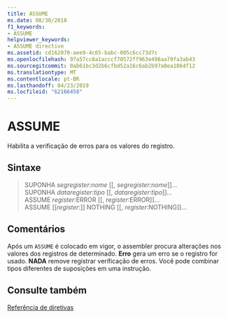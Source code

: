 ```yaml
---
title: ASSUME
ms.date: 08/30/2018
f1_keywords:
- ASSUME
helpviewer_keywords:
- ASSUME directive
ms.assetid: cd162070-aee9-4c65-babc-005c6cc73d7c
ms.openlocfilehash: 97a57cc8a1acccf70572ff963e496aa79fa3ab43
ms.sourcegitcommit: 0ab61bc3d2b6cfbd52a16c6ab2b97a8ea1864f12
ms.translationtype: MT
ms.contentlocale: pt-BR
ms.lasthandoff: 04/23/2019
ms.locfileid: "62166458"
---
```

# <a name="assume"></a>ASSUME

Habilita a verificação de erros para os valores do registro.

## <a name="syntax"></a>Sintaxe

> SUPONHA *segregister*:*nome* [[, *segregister*:*nome*]]...<br/>
> SUPONHA *dataregister*:*tipo* [[, *dataregister*:*tipo*]]...<br/>
> ASSUME *register*:ERROR [[, *register*:ERROR]]...<br/>
> ASSUME [[*register*:]] NOTHING [[, *register*:NOTHING]]...

## <a name="remarks"></a>Comentários

Após um `ASSUME` é colocado em vigor, o assembler procura alterações nos valores dos registros de determinado. **Erro** gera um erro se o registro for usado. **NADA** remove registrar verificação de erros. Você pode combinar tipos diferentes de suposições em uma instrução.

## <a name="see-also"></a>Consulte também

[Referência de diretivas](../../assembler/masm/directives-reference.md)<br/>
